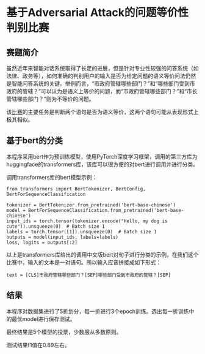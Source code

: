 # 基于Adversarial Attack的问题等价性判别比赛

## 赛题简介
虽然近年来智能对话系统取得了长足的进展，但是针对专业性较强的问答系统（如法律、政务等），如何准确的判别用户的输入是否为给定问题的语义等价问法仍然是智能问答系统的关键。举例而言，“市政府管辖哪些部门？”和“哪些部门受到市政府的管辖？”可以认为是语义上等价的问题，而“市政府管辖哪些部门？”和“市长管辖哪些部门？”则为不等价的问题。<br>

该[比赛](https://biendata.com/competition/2019diac/)的主要任务是判断两个语句是否为语义等价，这两个语句可能从表现形式上极其相似。

## 基于bert的分类
本程序采用bert作为预训练模型，使用PyTorch深度学习框架，调用的第三方库为huggingface的transformers库，该库可以很方便的对bert进行调用并进行分类。<br>

调用transformers库的bert模型示例：
```
from transformers import BertTokenizer, BertConfig, BertForSequenceClassification

tokenizer = BertTokenizer.from_pretrained('bert-base-chinese')
model = BertForSequenceClassification.from_pretrained('bert-base-chinese')
input_ids = torch.tensor(tokenizer.encode("Hello, my dog is cute")).unsqueeze(0)  # Batch size 1
labels = torch.tensor([1]).unsqueeze(0)  # Batch size 1
outputs = model(input_ids, labels=labels)
loss, logits = outputs[:2]
```

以上是transformers库给出的调用中文版bert对句子进行分类的示例，在我们这个比赛中，输入的文本是一对语句。所以输入应该拼接成如下形式：
```
text = [CLS]市政府管辖哪些部门？[SEP]哪些部门受到市政府的管辖？[SEP]
```

## 结果
本程序对数据集进行了5折划分，每一折进行3个epoch训练。选出每一折训练中的最优model进行保存测试。

最终结果是5个模型的投票，少数服从多数原则。

测试结果f1值在0.89左右。
